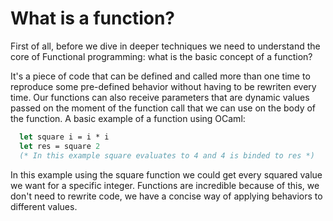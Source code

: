 # What is a function?

First of all, before we dive in deeper techniques we need to understand the core of Functional programming: what is the basic concept of a function?

It's a piece of code that can be defined and called more than one time to reproduce some pre-defined behavior without having to be rewriten every time. Our functions can also receive parameters that are dynamic values passed on the moment of the function call that we can use on the body of the function. A basic example of a function using OCaml:
``` ocaml
  let square i = i * i
  let res = square 2
  (* In this example square evaluates to 4 and 4 is binded to res *)
```

In this example using the square function we could get every squared value we want for a specific integer. Functions are incredible because of this, we don't need to rewrite code, we have a concise way of applying behaviors to different values.